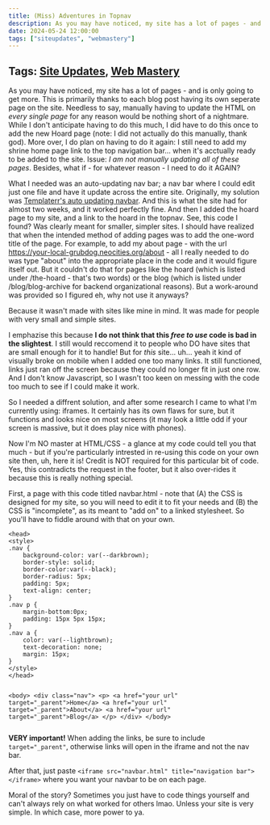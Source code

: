 ```yaml
---
title: (Miss) Adventures in Topnav
description: As you may have noticed, my site has a lot of pages - and is only going to get more. This is primarily thanks to each blog post having its own seperate page on the site. Needless to say, manually having to update the HTML on every single page for any reason would be nothing short of a nightmare.
date: 2024-05-24 12:00:00
tags: ["siteupdates", "webmastery"]
---
```

## Tags: [Site Updates](/blog/tag/site-updates), [Web Mastery](/blog/tag/web-mastery)
As you may have noticed, my site has a lot of pages - and is only going to get more. This is primarily thanks to each blog post having its own seperate page on the site. Needless to say, manually having to update the HTML on _every single page_ for any reason would be nothing short of a nightmare. While I don't anticipate having to do this much, I did have to do this once to add the new Hoard page (note: I did not actually do this manually, thank god). More over, I do plan on having to do it again: I still need to add my shrine home page link to the top navigation bar... when it's acctually ready to be added to the site. Issue: _I am not manually updating all of these pages_. Besides, what if - for whatever reason - I need to do it AGAIN?

What I needed was an auto-updating nav bar; a nav bar where I could edit just one file and have it update across the entire site. Originally, my solution was [Templaterr's auto updating navbar](https://templaterr.neocities.org/topbar/). And this is what the site had for almost two weeks, and it worked perfectly fine. And then I added the hoard page to my site, and a link to the hoard in the topnav. See, this code I found? Was clearly meant for smaller, simpler sites. I should have realized that when the intended method of adding pages was to add the one-word title of the page. For example, to add my about page - with the url https://your-local-grubdog.neocities.org/about - all I really needed to do was type "about" into the appropriate place in the code and it would figure itself out. But it couldn't do that for pages like the hoard (which is listed under /the-hoard - that's two words) or the blog (which is listed under /blog/blog-archive for backend organizational reasons). But a work-around was provided so I figured eh, why not use it anyways?

Because it wasn't made with sites like mine in mind. It was made for people with very small and simple sites.

I emphazise this because **I do not think that this _free to use_ code is bad in the slightest**. I still would reccomend it to people who DO have sites that are small enough for it to handle! But for _this_ site... uh... yeah it kind of visually broke on mobile when I added one too many links. It still functioned, links just ran off the screen because they could no longer fit in just one row. And I don't know Javascript, so I wasn't too keen on messing with the code too much to see if I could make it work.

So I needed a diffrent solution, and after some research I came to what I'm currently using: iframes. It certainly has its own flaws for sure, but it functions and looks nice on most screens (it may look a little odd if your screen is massive, but it does play nice with phones).

Now I'm NO master at HTML/CSS - a glance at my code could tell you that much - but if you're particularly intrested in re-using this code on your own site then, uh, here it is! Credit is NOT required for this particular bit of code. Yes, this contradicts the request in the footer, but it also over-rides it because this is really nothing special.

First, a page with this code titled navbar.html - note that (A) the CSS is designed for my site, so you will need to edit it to fit your needs and (B) the CSS is "incomplete", as its meant to "add on" to a linked stylesheet. So you'll have to fiddle around with that on your own.

<div class="scroll-box">
<pre><code>&lt;head&gt;
&lt;style&gt;
.nav {
    background-color: var(--darkbrown);
    border-style: solid;
    border-color:var(--black);
    border-radius: 5px;
    padding: 5px;
    text-align: center;
}                       
.nav p {
    margin-bottom:0px;
    padding: 15px 5px 15px;
}        
.nav a {
    color: var(--lightbrown);
    text-decoration: none;
    margin: 15px;
}
&lt;/style&gt;
&lt;/head&gt;


&lt;body&gt;
    &lt;div class="nav"&gt;
    &lt;p&gt;
        &lt;a href="your url" target="_parent"&gt;Home&lt;/a&gt;
        &lt;a href="your url" target="_parent"&gt;About&lt;/a&gt;
        &lt;a href="your url" target="_parent"&gt;Blog&lt;/a&gt;
    &lt;/p&gt;
    &lt;/div&gt;
&lt;/body&gt;
	</pre></code>
</div>

**VERY important!** When adding the links, be sure to include `target="_parent"`, otherwise links will open in the iframe and not the nav bar.

After that, just paste `<iframe src="navbar.html" title="navigation bar"></iframe>` where you want your navbar to be on each page.

Moral of the story? Sometimes you just have to code things yourself and can't always rely on what worked for others lmao. Unless your site is very simple. In which case, more power to ya.